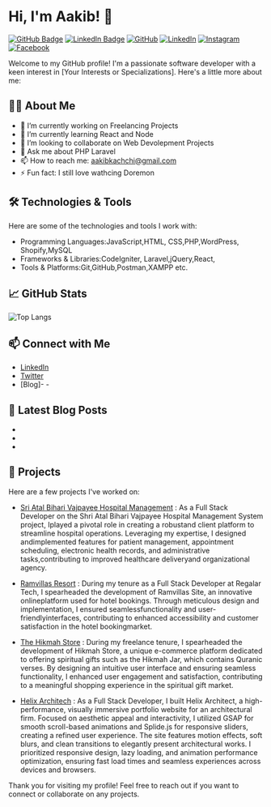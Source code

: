 # Hi, I'm Aakib! 👋

[![GitHub Badge](https://img.shields.io/badge/-GitHub-000?style=flat&logo=github&logoColor=white&link=https://github.com/aakib291)](https://github.com/aakib291)
[![LinkedIn Badge](https://img.shields.io/badge/-LinkedIn-blue?style=flat&logo=Linkedin&logoColor=white&link=https://www.linkedin.com/in/aakib-kachchhi-644880249/)](https://www.linkedin.com/in/your-linkedin-profile)
[![GitHub](https://img.shields.io/badge/GitHub-181717?style=flat-square&logo=github&logoColor=white)](https://github.com/yourusername)
[![LinkedIn](https://img.shields.io/badge/LinkedIn-0A66C2?style=flat-square&logo=linkedin&logoColor=white)](https://linkedin.com/in/yourusername)
[![Instagram](https://img.shields.io/badge/Instagram-%23E4405F.svg?style=for-the-badge&logo=instagram&logoColor=white)](https://instagram.com/aakib_memon_10)
[![Facebook](https://img.shields.io/badge/Facebook-%231877F2.svg?style=for-the-badge&logo=facebook&logoColor=white)](https://facebook.com/aakib.kachchhi)


Welcome to my GitHub profile! I'm a passionate software developer with a keen interest in [Your Interests or Specializations]. Here's a little more about me:

## 👨‍💻 About Me

- 🔭 I’m currently working on Freelancing Projects
- 🌱 I’m currently learning React and Node
- 👯 I’m looking to collaborate on Web Devolepment Projects
- 💬 Ask me about PHP Laravel
- 📫 How to reach me: aakibkachchi@gmail.com
- ⚡ Fun fact: I still love wathcing Doremon

## 🛠️ Technologies & Tools

Here are some of the technologies and tools I work with:

- Programming Languages:JavaScript,HTML, CSS,PHP,WordPress, Shopify,MySQL
- Frameworks & Libraries:CodeIgniter, Laravel,jQuery,React,
- Tools & Platforms:Git,GitHub,Postman,XAMPP etc.

## 📈 GitHub Stats

<!-- ![Aakib's GitHub stats](https://github-readme-stats.vercel.app/api?username=aakib291&show_icons=true&theme=radical) -->

![Top Langs](https://github-readme-stats.vercel.app/api/top-langs/?username=aakib291&layout=compact&theme=radical)

## 📫 Connect with Me

- [LinkedIn](https://www.linkedin.com/in/aakib-kachchhi-644880249/)
- [Twitter](https://x.com/KachchhiAakib?t=RNEVr_gEk0LWRZH_wm7zwg&s=08)
- [Blog]- -

## 📝 Latest Blog Posts
-
-
-
<!-- BLOG-POST-LIST:START -->
<!-- - [Your Blog Post Title](Your Blog Post Link)
- [Your Blog Post Title](Your Blog Post Link) -->
<!-- BLOG-POST-LIST:END -->

## 🌟 Projects

Here are a few projects I've worked on:

- [Sri Atal Bihari Vajpayee Hospital Management](https://abvh.vanburentech.com/site/userlogin) : As a Full Stack Developer on the Shri Atal Bihari Vajpayee Hospital Management System project, Iplayed a pivotal role in creating a robustand client platform to streamline hospital operations. Leveraging my expertise, I designed andimplemented features for patient
management, appointment scheduling, electronic health records, and administrative tasks,contributing to improved healthcare deliveryand organizational agency.

- [Ramvillas Resort](https://theramvilas.com/) : During my tenure as a Full Stack Developer at Regalar Tech, I spearheaded the development of Ramvillas Site, an innovative onlineplatform used for hotel bookings. Through meticulous design and implementation, I ensured seamlessfunctionality and user-friendlyinterfaces, contributing to enhanced accessibility and customer satisfaction in the hotel bookingmarket.

- [The Hikmah Store](https://hikmahstore.in/products/the-hikmah-jar%E2%84%A2) : During my freelance tenure, I spearheaded the development of Hikmah Store, a unique e-commerce platform dedicated to offering spiritual gifts such as the Hikmah Jar, which contains Quranic verses. By designing an intuitive user interface and ensuring seamless functionality, I enhanced user engagement and satisfaction, contributing to a meaningful shopping experience in the spiritual gift market.
  
- [Helix Architech](https://helixarchitech.com/) : As a Full Stack Developer, I built Helix Architect, a high-performance, visually immersive portfolio website for an architectural firm. Focused on aesthetic appeal and interactivity, I utilized GSAP for smooth scroll-based animations and Splide.js for responsive sliders, creating a refined user experience. The site features motion effects, soft blurs, and clean transitions to elegantly present architectural works. I prioritized responsive design, lazy loading, and animation performance optimization, ensuring fast load times and seamless experiences across devices and browsers.

Thank you for visiting my profile! Feel free to reach out if you want to connect or collaborate on any projects.
